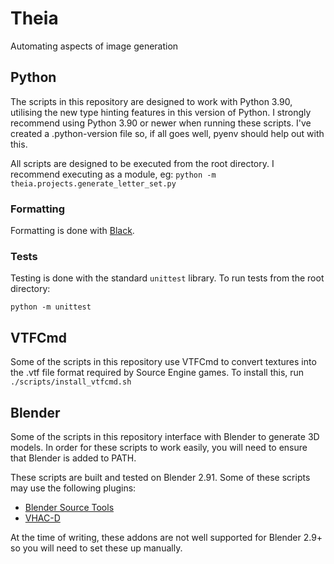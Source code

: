 # Theia

Automating aspects of image generation

## Python

The scripts in this repository are designed to work with Python 3.90, utilising the new type hinting features in this version of Python. I strongly recommend using Python 3.90 or newer when running these scripts. I've created a .python-version file so, if all goes well, pyenv should help out with this.

All scripts are designed to be executed from the root directory. I recommend executing as a module, eg:
`python -m theia.projects.generate_letter_set.py`

### Formatting

Formatting is done with [Black](https://github.com/psf/black).

### Tests

Testing is done with the standard `unittest` library. To run tests from the root directory:

```
python -m unittest
```

## VTFCmd

Some of the scripts in this repository use VTFCmd to convert textures into the .vtf file format required by Source Engine games. To install this, run `./scripts/install_vtfcmd.sh`

## Blender

Some of the scripts in this repository interface with Blender to generate 3D models. In order for these scripts to work easily, you will need to ensure that Blender is added to PATH.

These scripts are built and tested on Blender 2.91. Some of these scripts may use the following plugins:

- [Blender Source Tools](https://github.com/Artfunkel/BlenderSourceTools)
- [VHAC-D](https://github.com/tpdickso/blender_vhacd)

At the time of writing, these addons are not well supported for Blender 2.9+ so you will need to set these up manually.
